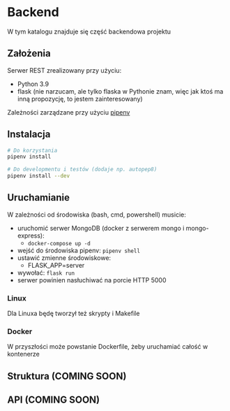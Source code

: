 # Backend
W tym katalogu znajduje się część backendowa projektu

## Założenia
Serwer REST zrealizowany przy użyciu:
* Python 3.9
* flask (nie narzucam, ale tylko flaska w Pythonie znam, więc jak ktoś ma inną propozycję, to jestem zainteresowany)

Zależności zarządzane przy użyciu [pipenv](https://pipenv.pypa.io/en/latest/)

## Instalacja
``` bash
# Do korzystania
pipenv install

# Do developmentu i testów (dodaje np. autopep8)
pipenv install --dev
```

## Uruchamianie
W zależności od środowiska (bash, cmd, powershell) musicie:
* uruchomić serwer MongoDB (docker z serwerem mongo i mongo-express):
  * ``docker-compose up -d``
* wejść do środowiska pipenv: ``pipenv shell``
* ustawić zmienne środowiskowe:
  * FLASK_APP=server
* wywołać: ``flask run``
* serwer powinien nasłuchiwać na porcie HTTP 5000

### Linux
Dla Linuxa będę tworzył też skrypty i Makefile

### Docker
W przyszłości może powstanie Dockerfile, żeby uruchamiać całość w kontenerze

## Struktura (COMING SOON)

## API (COMING SOON)
